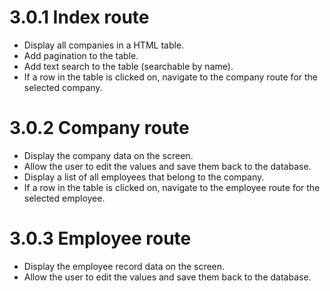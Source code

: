 # 3.0.1 Index route
- Display all companies in a HTML table.
- Add pagination to the table.
- Add text search to the table (searchable by name).
- If a row in the table is clicked on, navigate to the company route for the selected company.

# 3.0.2 Company route
- Display the company data on the screen.
- Allow the user to edit the values and save them back to the database.
- Display a list of all employees that belong to the company.
- If a row in the table is clicked on, navigate to the employee route for the selected employee.

# 3.0.3 Employee route
- Display the employee record data on the screen.
- Allow the user to edit the values and save them back to the database.
